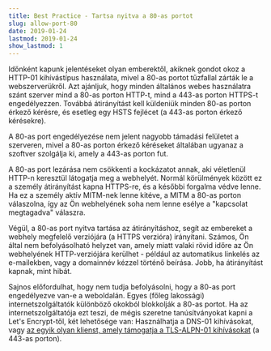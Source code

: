 ```yaml
---
title: Best Practice - Tartsa nyitva a 80-as portot
slug: allow-port-80
date: 2019-01-24
lastmod: 2019-01-24
show_lastmod: 1
---
```



Időnként kapunk jelentéseket olyan emberektől, akiknek gondot okoz a HTTP-01 kihívástípus használata, mivel a 80-as portot tűzfallal zárták le a webszerverükről. Azt ajánljuk, hogy minden általános webes használatra szánt szerver mind a 80-as porton HTTP-t, mind a 443-as porton HTTPS-t engedélyezzen. Továbbá átirányítást kell küldeniük minden 80-as porton érkező kérésre, és esetleg egy HSTS fejlécet (a 443-as porton érkező kérésekre).

A 80-as port engedélyezése nem jelent nagyobb támadási felületet a szerveren, mivel a 80-as porton érkező kéréseket általában ugyanaz a szoftver szolgálja ki, amely a 443-as porton fut.

A 80-as port lezárása nem csökkenti a kockázatot annak, aki véletlenül HTTP-n keresztül látogatja meg a webhelyét. Normál körülmények között ez a személy átirányítást kapna HTTPS-re, és a későbbi forgalma védve lenne. Ha ez a személy aktív MITM-nek lenne kitéve, a MITM a 80-as porton válaszolna, így az Ön webhelyének soha nem lenne esélye a "kapcsolat megtagadva" válaszra.

Végül, a 80-as port nyitva tartása az átirányításhoz, segít az embereket a webhely megfelelő verziójára (a HTTPS verzióra) irányítani. Számos, Ön által nem befolyásolható helyzet van, amely miatt valaki rövid időre az Ön webhelyének HTTP-verziójára kerülhet - például az automatikus linkelés az e-mailekben, vagy a domainnév kézzel történő beírása. Jobb, ha átirányítást kapnak, mint hibát.

Sajnos előfordulhat, hogy nem tudja befolyásolni, hogy a 80-as port engedélyezve van-e a weboldalán. Egyes (főleg lakossági) internetszolgáltatók különböző okokból blokkolják a 80-as portot. Ha az internetszolgáltatója ezt teszi, de mégis szeretne tanúsítványokat kapni a Let's Encrypt-től, két lehetősége van: Használhatja a DNS-01 kihívásokat, vagy [az egyik olyan klienst, amely támogatja a TLS-ALPN-01 kihívásokat](https://community.letsencrypt.org/t/which-client-support-tls-alpn-challenge/75859/2) (a 443-as porton).
